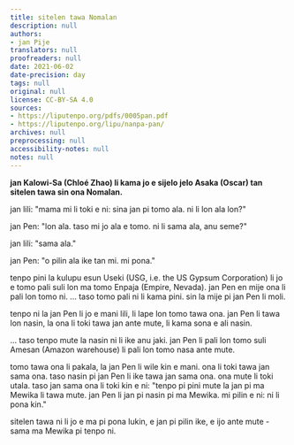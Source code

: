 ```yaml
---
title: sitelen tawa Nomalan
description: null
authors:
- jan Pije
translators: null
proofreaders: null
date: 2021-06-02
date-precision: day
tags: null
original: null
license: CC-BY-SA 4.0
sources:
- https://liputenpo.org/pdfs/0005pan.pdf
- https://liputenpo.org/lipu/nanpa-pan/
archives: null
preprocessing: null
accessibility-notes: null
notes: null
---
```


**jan Kalowi-Sa (Chloé Zhao) li kama jo e sijelo jelo Asaka (Oscar) tan sitelen tawa sin ona Nomalan.**

jan lili: "mama mi li toki e ni: sina jan pi tomo ala. ni li lon ala lon?"

jan Pen: "lon ala. taso mi jo ala e tomo. ni li sama ala, anu seme?"

jan lili: "sama ala."

jan Pen: "o pilin ala ike tan mi. mi pona."

tenpo pini la kulupu esun Useki (USG, i.e. the US Gypsum Corporation) li jo e tomo pali suli lon ma tomo Enpaja (Empire, Nevada). jan Pen en mije ona li pali lon tomo ni. ... taso tomo pali ni li kama pini. sin la mije pi jan Pen li moli.

tenpo ni la jan Pen li jo e mani lili, li lape lon tomo tawa ona. jan Pen li tawa lon nasin, la ona li toki tawa jan ante mute, li kama sona e ali nasin.

... taso tenpo mute la nasin ni li ike anu jaki. jan Pen li pali lon tomo suli Amesan (Amazon warehouse) li pali lon tomo nasa ante mute.

tomo tawa ona li pakala, la jan Pen li wile kin e mani. ona li toki tawa jan sama ona. taso nasin pi jan Pen li ike tawa jan sama ona. ona mute li toki utala. taso jan sama ona li toki kin e ni: "tenpo pi pini mute la jan pi ma Mewika li tawa mute. jan Pen li jan pi nasin pi ma Mewika. mi pilin e ni: ni li pona kin."

sitelen tawa ni li jo e ma pi pona lukin, e jan pi pilin ike, e ijo ante mute - sama ma Mewika pi tenpo ni.